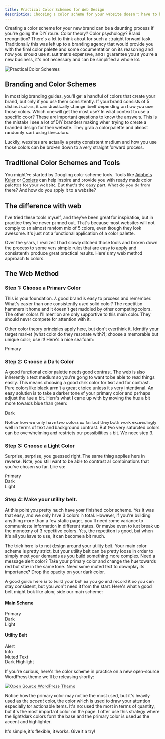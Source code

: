 ```yaml
---
title: Practical Color Schemes for Web Design
description: Choosing a color scheme for your website doesn't have to be complicated. Follow these rules and you'll be sure to nail it.
---
```


Creating a color scheme for your new brand can be a daunting process if you're going the DIY route. Color theory? Color psychology? Brand recognition? There's a lot to think about for such a straight forward task. Traditionally this was left up to a branding agency that would provide you with the final color palette and some documentation on its reasoning and how you should use it. But that's expensive, and I guarantee you if you're a new business, it's not necessary and can be simplified a whole lot.

<img
  src="https://img.ghunt.io/practical-color-schemes.jpg"
  alt="Practical Color Schemes"
  width={1200}
  height={800}
/>

## Branding and Color Schemes

In most big branding guides, you'll get a handful of colors that create your brand, but only if you use them consistently. If your brand consists of 5 distinct colors, it can drastically change itself depending on how you use those colors. Which one will get the most use? In what context to use a specific color? These are important questions to know the answers. This is the mistake I see a lot of DIY branders making when trying to create a branded design for their website. They grab a color palette and almost randomly start using the colors.

Luckily, websites are actually a pretty consistent medium and how you use those colors can be broken down to a very straight forward process.

## Traditional Color Schemes and Tools

You might've started by Googling color scheme tools. Tools like [Adobe's Kuler](https://color.adobe.com/) or [Coolers](https://coolors.co/) can help inspire and provide you with ready made color palettes for your website. But that's the easy part. What do you do from there? And how do you apply it to a website?

## The difference with web

I've tried these tools myself, and they've been great for inspiration, but in practice they've never panned out. That's because most websites will not comply to an almost random mix of 5 colors, even though they look awesome. It's just not a functional application of a color palette.

Over the years, I realized I had slowly ditched those tools and broken down the process to some very simple rules that are easy to apply and consistently produce great practical results. Here's my web method approach to colors.

## The Web Method

### Step 1: Choose a Primary Color

This is your foundation. A good brand is easy to process and remember. What's easier than one consistently used solid color? The repetition hammers it home and it doesn't get muddled by other competing colors. The other colors I'll mention are only supportive to this main color. They should never compete for attention with it.

Other color theory principles apply here, but don't overthink it. Identify your target market (what color do they resonate with?); choose a memorable but unique color; use it! Here's a nice sea foam:

<div className="flex h-[250px] w-full items-center justify-center bg-[#21c0a8] text-[#1d1c21]">
  Primary
</div>

### Step 2: Choose a Dark Color

A good functional color palette needs good contrast. The web is also inherently a text medium so you're going to want to be able to read things easily. This means choosing a good dark color for text and for contrast. Pure colors like black aren't a great choice unless it's very intentional. An easy solution is to take a darker tone of your primary color and perhaps adjust the hue a bit. Here's what I came up with by moving the hue a bit more towards blue than green:

<div className="flex h-[250px] w-full items-center justify-center bg-[#1d1c21] text-[#21c0a8]">
  Dark
</div>

Notice how we only have two colors so far but they both work exceedingly well in terms of text and background contrast. But two very saturated colors can be overwhelming and restricts our possibilities a bit. We need step 3.

### Step 3: Choose a Light Color

Surprise, surprise, you guessed right. The same thing applies here in reverse. Note, you still want to be able to contrast all combinations that you've chosen so far. Like so:

<div className="flex">
  <div className="flex h-[250px] w-full items-center justify-center bg-[#21c0a8] text-[#1d1c21]">
    Primary
  </div>
  <div className="flex h-[250px] w-full items-center justify-center bg-[#1d1c21] text-[#21c0a8]">
    Dark
  </div>
  <div className="flex h-[250px] w-full items-center justify-center bg-[#e4ebed] text-[#21c0a8]">
    Light
  </div>
</div>

### Step 4: Make your utility belt.

At this point you pretty much have your finished color scheme. Yes it was that easy, and we only have 3 colors in total. However, if you're building anything more than a few static pages, you'll need some variance to communicate information in different states. Or maybe even to just break up the monotony of 3 repetitive colors. Yes, the repetition is good, but when it's all you have to use, it can become a bit much.

The trick here is to not design around your utility belt. Your main color scheme is pretty strict, but your utility belt can be pretty loose in order to simply meet your demands as you build something more complex. Need a message alert color? Take your primary color and change the hue towards red but stay in the same tone. Need some muted text to downplay its importance? Drop the opacity on your dark color.

A good guide here is to build your belt as you go and record it so you can stay consistent, but you won't need it from the start. Here's what a good belt might look like along side our main scheme:

#### Main Scheme

<div className="flex">
  <div className="flex h-[250px] w-full items-center justify-center bg-[#21c0a8] text-[#1d1c21]">
    Primary
  </div>
  <div className="flex h-[250px] w-full items-center justify-center bg-[#1d1c21] text-[#21c0a8]">
    Dark
  </div>
  <div className="flex h-[250px] w-full items-center justify-center bg-[#e4ebed] text-[#21c0a8]">
    Light
  </div>
</div>

#### Utility Belt

<div className="flex">
  <div className="flex h-[50px] w-full items-center justify-center bg-[#ca3f3f] text-[#e39797]">
    Alert
  </div>
  <div className="flex h-[50px] w-full items-center justify-center bg-[#20b7c9] text-[#383544]">
    Info
  </div>
  <div className="flex h-[50px] w-full items-center justify-center bg-[#e4ebed] text-[#7d798c]">
    Muted Text
  </div>
  <div className="flex h-[50px] w-full items-center justify-center bg-[#343338] text-[#7d798c]">
    Dark Highlight
  </div>
</div>

If you're curious, here's the color scheme in practice on a new open-source WordPress theme we'll be releasing shortly:

[![Open Source WordPress Theme](https://img.ghunt.io/open-source-wp-theme.jpg)](https://img.ghunt.io/open-source-wp-theme.jpg)

Notice how the primary color may not be the most used, but it's heavily used as the _accent_ color, the color which is used to draw your attention especially for actionable items. It's not used the most in terms of quantity, but it's the most important color on the page. I often use this strategy where the light/dark colors form the base and the primary color is used as the accent and highlighter.

It's simple, it's flexible, it works. Give it a try!
